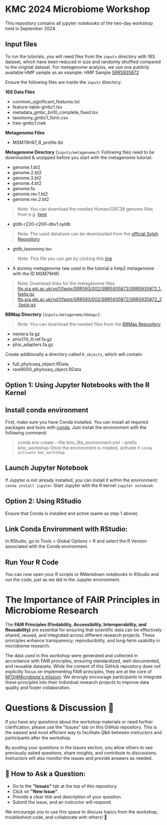 # KMC 2024 Microbiome Workshop

This repository contains all jupyter notebooks of the two-day workshop held in September 2024.

## Input files
To run the tutorials, you will need files from the `inputs` directory with 16S dataset, which have been reduced in size and randomly shuffled compared to the original dataset.
For metagenome analysis, we use one publicly available HMP sample as an example:
HMP Sample [SRR5935872](https://trace.ncbi.nlm.nih.gov/Traces/?view=run_browser&acc=SRR5935872&display=metadata)

Ensure the following files are inside the `inputs` directory:

**16S Data Files**
- common_significant_features.txt
- feature-table-gmbc1.tsv
- metadata_gmbc_bn10_complete_fixed.tsv
- taxonomy_gmbc1_form.csv
- tree-gmbc1.nwk
  
**Metagenome Files**
- MSM79H87_R_profile.tbl

**Metagenome Directory** (`inputs/metagenome/`):
Following files need to be downloaded & unzipped before you start with the metagenome tutorial:
- genome.1.bt2
- genome.2.bt2
- genome.3.bt2
- genome.4.bt2
- genome.fa
- genome.rev.1.bt2
- genome.rev.2.bt2
> Note: You can download the needed Human/GRC38 genome files from e.g. [here](https://benlangmead.github.io/aws-indexes/bowtie)
- gtdb-r220-c200-dbv1.syldb
> Note: The used database can be downloaded from the [official Sylph Repository](https://github.com/bluenote-1577/sylph/wiki/Pre%E2%80%90built-databases)
- gtdb_taxonomy.tsv
> Note: This file you can get by clicking this [link](https://data.gtdb.ecogenomic.org/releases/release220/220.0/bac120_metadata_r220.tsv.gz)

- A dummy metagenome (we used in the tutorial a hmp2 metagenome with the ID MSM79H8)
> Note: Download links for the metagenome files: [ftp.sra.ebi.ac.uk/vol1/fastq/SRR593/002/SRR5935872/SRR5935872_1.fastq.gz](http://ftp.sra.ebi.ac.uk/vol1/fastq/SRR593/002/SRR5935872/SRR5935872_1.fastq.gz) [ftp.sra.ebi.ac.uk/vol1/fastq/SRR593/002/SRR5935872/SRR5935872_2.fastq.gz](http://ftp.sra.ebi.ac.uk/vol1/fastq/SRR593/002/SRR5935872/SRR5935872_2.fastq.gz)

**BBMap Directory** (`inputs/metagenome/bbmap/`):
> Note: You can download the needed files from the [BBMap Repository](https://github.com/BioInfoTools/BBMap/tree/master/resources)
- nextera.fa.gz
- phix174_ill.ref.fa.gz
- phix_adapters.fa.gz

Create additionally a directory called `R_objects`, which will contain:
* full_phyloseq_object.RData
* rare8000_phyloseq_object.RData

## Option 1: Using Jupyter Notebooks with the R Kernel

## Install conda environment

First, make sure you have Conda installed. 
You can install all required packages and tools with [conda](https://docs.conda.io/projects/conda/en/latest/user-guide/install/linux.html).
Just install the environment with the following command: 
> conda env create --file kmc_16s_environment.yml --prefix kmc_workshop
> Once the environment is created, activate it
> `conda activate kmc_workshop`

## Launch Jupyter Notebook
If Jupyter is not already installed, you can install it within the environment:
`conda install jupyter`
Start Jupyter with the R kernel
`jupyter notebook`

## Option 2: Using RStudio

Ensure that Conda is installed and active (same as step 1 above).

## Link Conda Environment with RStudio:

In RStudio, go to Tools > Global Options > R and select the R Version associated with the Conda environment. 

## Run Your R Code
You can now open your R scripts or RMarkdown notebooks in RStudio and run the code, just as we did in the Jupyter environment.

# The Importance of FAIR Principles in Microbiome Research
The **FAIR Principles (Findability, Accessibility, Interoperability, and Reusability)** are essential for ensuring that scientific data can be effectively shared, reused, and integrated across different research projects. These principles enhance transparency, reproducibility, and long-term usability in microbiome research.

The data used in this workshop were generated and collected in accordance with FAIR principles, ensuring standardized, well-documented, and reusable datasets. While the content of this GitHub repository does not explicitly focus on implementing FAIR principles, they are at the core of [NFDI4Microbiota's mission](https://nfdi4microbiota.de/). We strongly encourage participants to integrate these principles into their individual research projects to improve data quality and foster collaboration.

# Questions & Discussion 💬
If you have any questions about the workshop materials or need further clarification, please use the "Issues" tab on this GitHub repository. This is the easiest and most efficient way to facilitate Q&A between instructors and participants after the workshop.

By posting your questions in the Issues section, you allow others to see previously asked questions, share insights, and contribute to discussions. Instructors will also monitor the issues and provide answers as needed.

## 📌 How to Ask a Question:
- Go to the **"Issues"** tab at the top of this repository.  
- Click on **"New Issue"**.  
- Provide a clear title and description of your question.  
- Submit the issue, and an instructor will respond.  


We encourage you to use this space to discuss topics from the workshop, troubleshoot code, and collaborate with others! 🚀

